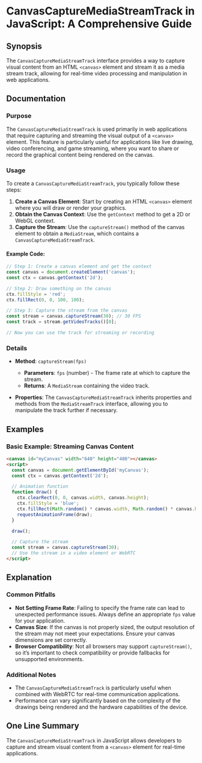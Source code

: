 <!--
Meta Description: # CanvasCaptureMediaStreamTrack in JavaScript: A Comprehensive Guide ## Synopsis The `CanvasCaptureMediaStreamTrack` interface provides a way to captu...
Meta Keywords: canvas, stream, canvascapturemediastreamtrack, element, const
-->

# CanvasCaptureMediaStreamTrack in JavaScript: A Comprehensive Guide

## Synopsis
The `CanvasCaptureMediaStreamTrack` interface provides a way to capture visual content from an HTML `<canvas>` element and stream it as a media stream track, allowing for real-time video processing and manipulation in web applications.

## Documentation
### Purpose
The `CanvasCaptureMediaStreamTrack` is used primarily in web applications that require capturing and streaming the visual output of a `<canvas>` element. This feature is particularly useful for applications like live drawing, video conferencing, and game streaming, where you want to share or record the graphical content being rendered on the canvas.

### Usage
To create a `CanvasCaptureMediaStreamTrack`, you typically follow these steps:

1. **Create a Canvas Element**: Start by creating an HTML `<canvas>` element where you will draw or render your graphics.
2. **Obtain the Canvas Context**: Use the `getContext` method to get a 2D or WebGL context.
3. **Capture the Stream**: Use the `captureStream()` method of the canvas element to obtain a `MediaStream`, which contains a `CanvasCaptureMediaStreamTrack`.

#### Example Code:
```javascript
// Step 1: Create a canvas element and get the context
const canvas = document.createElement('canvas');
const ctx = canvas.getContext('2d');

// Step 2: Draw something on the canvas
ctx.fillStyle = 'red';
ctx.fillRect(0, 0, 100, 100);

// Step 3: Capture the stream from the canvas
const stream = canvas.captureStream(30); // 30 FPS
const track = stream.getVideoTracks()[0];

// Now you can use the track for streaming or recording
```

### Details
- **Method**: `captureStream(fps)`
  - **Parameters**: `fps` (number) - The frame rate at which to capture the stream.
  - **Returns**: A `MediaStream` containing the video track.

- **Properties**: The `CanvasCaptureMediaStreamTrack` inherits properties and methods from the `MediaStreamTrack` interface, allowing you to manipulate the track further if necessary.

## Examples
### Basic Example: Streaming Canvas Content
```html
<canvas id="myCanvas" width="640" height="480"></canvas>
<script>
  const canvas = document.getElementById('myCanvas');
  const ctx = canvas.getContext('2d');

  // Animation function
  function draw() {
    ctx.clearRect(0, 0, canvas.width, canvas.height);
    ctx.fillStyle = 'blue';
    ctx.fillRect(Math.random() * canvas.width, Math.random() * canvas.height, 50, 50);
    requestAnimationFrame(draw);
  }

  draw();

  // Capture the stream
  const stream = canvas.captureStream(30);
  // Use the stream in a video element or WebRTC
</script>
```

## Explanation
### Common Pitfalls
- **Not Setting Frame Rate**: Failing to specify the frame rate can lead to unexpected performance issues. Always define an appropriate `fps` value for your application.
- **Canvas Size**: If the canvas is not properly sized, the output resolution of the stream may not meet your expectations. Ensure your canvas dimensions are set correctly.
- **Browser Compatibility**: Not all browsers may support `captureStream()`, so it’s important to check compatibility or provide fallbacks for unsupported environments.

### Additional Notes
- The `CanvasCaptureMediaStreamTrack` is particularly useful when combined with WebRTC for real-time communication applications.
- Performance can vary significantly based on the complexity of the drawings being rendered and the hardware capabilities of the device.

## One Line Summary
The `CanvasCaptureMediaStreamTrack` in JavaScript allows developers to capture and stream visual content from a `<canvas>` element for real-time applications.